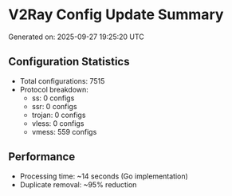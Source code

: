 # V2Ray Config Update Summary
Generated on: 2025-09-27 19:25:20 UTC

## Configuration Statistics
- Total configurations: 7515
- Protocol breakdown:
  - ss: 0 configs
  - ssr: 0 configs
  - trojan: 0 configs
  - vless: 0 configs
  - vmess: 559 configs

## Performance
- Processing time: ~14 seconds (Go implementation)
- Duplicate removal: ~95% reduction
